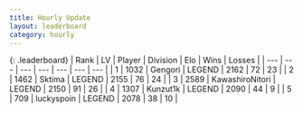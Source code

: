 ```yaml
---
title: Hourly Update
layout: leaderboard
category: hourly
---
```


{: .leaderboard}
| Rank | LV | Player | Division | Elo | Wins | Losses |
| --- | --- | --- | --- | --- | --- | --- |
| <span data-change="0">1</span> | 1032 | <span title="ID: 294236">Gengori</span> | LEGEND | <span data-change="0">2162</span> | <span data-change="0">72</span> | <span data-change="0">23</span> |
| <span data-change="0">2</span> | 1462 | <span title="ID: 353063">Sktima</span> | LEGEND | <span data-change="0">2155</span> | <span data-change="0">76</span> | <span data-change="0">24</span> |
| <span data-change="0">3</span> | 2589 | <span title="ID: 164871">KawashiroNitori</span> | LEGEND | <span data-change="0">2150</span> | <span data-change="0">91</span> | <span data-change="0">26</span> |
| <span data-change="0">4</span> | 1307 | <span title="ID: 392407">Kunzut1k</span> | LEGEND | <span data-change="0">2090</span> | <span data-change="0">44</span> | <span data-change="0">9</span> |
| <span data-change="0">5</span> | 709 | <span title="ID: 512212">luckyspoin</span> | LEGEND | <span data-change="0">2078</span> | <span data-change="0">38</span> | <span data-change="0">10</span> |